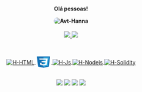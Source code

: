 #### <div align="center"> Olá pessoas! <p></p> <p> <img align="center" alt="Avt-Hanna" height="150" style="border-radius:50px;" src="https://i.postimg.cc/jdZ9fQwg/avhanna.gif"> </p> </div>


<div align="center">
  <a href="https://github.com/hanna-araujo">
  <img height="180em" src="https://github-readme-stats.vercel.app/api?username=hanna-araujo&show_icons=true&theme=jolly&include_all_commits=true&count_private=true"/>
  <img height="160em" src="https://github-readme-stats.vercel.app/api/top-langs/?username=hanna-araujo&layout=compact&langs_count=7&theme=jolly"/>
</div>

##

<div style="display: inline_block" align="center"><br>
  <img align="center" alt="H-HTML" height="30" width="40" src="https://cdn.jsdelivr.net/gh/devicons/devicon/icons/html5/html5-original-wordmark.svg">
  <img align="center" alt="H-CSS" height="30" width="40" src="https://raw.githubusercontent.com/devicons/devicon/master/icons/css3/css3-original.svg">
  <img align="center" alt="H-Js" height="30" width="40" src="https://cdn.jsdelivr.net/gh/devicons/devicon/icons/javascript/javascript-original.svg">
  <img align="center" alt="H-Nodejs" height="30" width="40" src="https://cdn.jsdelivr.net/gh/devicons/devicon/icons/nodejs/nodejs-plain.svg">
  <img align="center" alt="H-Solidity" height="30" width="40" src="https://cdn.jsdelivr.net/gh/devicons/devicon/icons/solidity/solidity-original.svg">
</div>
  
  ##
  
  <div align="center">
 <a href="https://discordapp.com/users/Hana#1886" target="_blank"><img src="https://img.shields.io/badge/Discord-7289DA?style=for-the-badge&logo=discord&logoColor=white"></a> 
  <a href = "mailto:hkf.araujo@gmail.com"><img src="https://img.shields.io/badge/Gmail-D14836?style=for-the-badge&logo=gmail&logoColor=white"></a>
  <a href="https://www.linkedin.com/in/hannakfaraujo" target="_blank"><img src="https://img.shields.io/badge/LinkedIn-0077B5?style=for-the-badge&logo=linkedin&logoColor=white"></a> 
  <a href="https://t.me/Hk_araujo" target="_blank"><img src="https://img.shields.io/badge/Telegram-2CA5E0?style=for-the-badge&logo=telegram&logoColor=white"></a>
  </div>
  
  ##
  
